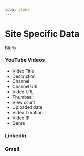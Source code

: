 ```yaml
---
icon: globe
---
```


# Site Specific Data

Blurb

### YouTube Videos

* Video Title
* Description
* Channel
* Channel URL
* Video URL
* Thumbnail
* View count
* Uploaded date
* Video Duration
* Video ID
* Genre

### LinkedIn



### Gmail
